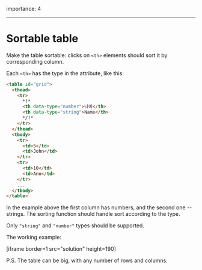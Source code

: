 importance: 4

---

# Sortable table

Make the table sortable: clicks on `<th>` elements should sort it by corresponding column.

Each `<th>` has the type in the attribute, like this:

```html
<table id="grid">
  <thead>
    <tr>
      *!*
      <th data-type="number">나이</th>
      <th data-type="string">Name</th>
      */!*
    </tr>
  </thead>
  <tbody>
    <tr>
      <td>5</td>
      <td>John</td>
    </tr>
    <tr>
      <td>10</td>
      <td>Ann</td>
    </tr>
    ...
  </tbody>
</table>
```

In the example above the first column has numbers, and the second one -- strings. The sorting function should handle sort according to the type.

Only `"string"` and `"number"` types should be supported.

The working example:

[iframe border=1 src="solution" height=190]

P.S. The table can be big, with any number of rows and columns.
